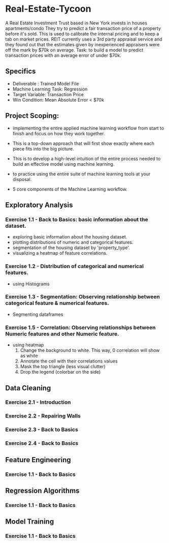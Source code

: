 # Real-Estate-Tycoon

A Real Estate Investment Trust based in New York invests in houses apartments/condo
They try to predict a fair transaction price of a property before it's sold. 
This is used to calibrate the internal pricing and to keep a tab on market prices.
REIT currently uses a 3rd party appraisal service and they found out that the estimates
given by inexperienced appraisers were off the mark by $70k on average. 
Task: to build a model to predict transaction prices with an average error of under $70k.

## Specifics
- Deliverable : Trained Model File
- Machine Learning Task: Regression
- Target Variable: Transaction Price
- Win Condition: Mean Absolute Error < $70k

## Project Scoping:
- implementing the entire applied machine learning workflow from start to finish 
  and focus on how they work together.

- This is a top-down approach that will first show  exactly where each piece fits
  into the big picture.

- This is to develop a high-level intuition of the entire process needed to build 
  an effective model using machine learning. 

- to practice using the entire suite of machine learning tools at your disposal.

- 5 core components of the Machine Learning workflow. 


## Exploratory Analysis
### Exercise 1.1 - Back to Basics: basic information about the dataset. 
- exploring basic information about the housing dataset.
- plotting distributions of numeric and categorical features.
- segmentation of the housing dataset by 'property_type'.
- visualizing a heatmap of feature correlations.


### Exercise 1.2 - Distribution of categorical and numerical features.
- using Histograms

### Exercise 1.3 - Segmentation: Observing relationship between categorical feature & numerical features.
- Segmenting dataframes
### Exercise 1.5 - Correlation: Observing relationships between Numeric features and other Numeric feature. 
- using heatmap
  1. Change the background to white. This way, 0 correlation will show as white
  2. Annotate the cell with their correlations values
  3. Mask the top triangle (less visual clutter)
  4. Drop the legend (colorbar on the side)


## Data Cleaning
### Exercise 2.1 - Introduction
### Exercise 2.2 - Repairing Walls
### Exercise 2.3 - Back to Basics
### Exercise 2.4 - Back to Basics


## Feature Engineering
### Exercise 1.1 - Back to Basics


## Regression Algorithms
### Exercise 1.1 - Back to Basics


## Model Training
### Exercise 1.1 - Back to Basics


